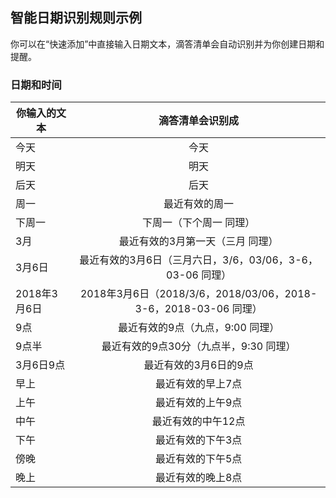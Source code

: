 ## 智能日期识别规则示例

你可以在“快速添加”中直接输入日期文本，滴答清单会自动识别并为你创建日期和提醒。

### 日期和时间

| 你输入的文本 | 滴答清单会识别成 |
| --- | :---: |
| 今天 | 今天 |
| 明天 | 明天 |
| 后天 | 后天| 
| 周一 | 最近有效的周一| 
| 下周一 | 下周一（下个周一 同理）| 
| 3月 | 最近有效的3月第一天（三月 同理）| 
| 3月6日 | 最近有效的3月6日（三月六日，3/6，03/06，3-6，03-06 同理）| 
| 2018年3月6日 | 2018年3月6日（2018/3/6，2018/03/06，2018-3-6，2018-03-06 同理）| 
| 9点 | 最近有效的9点（九点，9:00 同理）| 
| 9点半 | 最近有效的9点30分（九点半，9:30 同理）| 
| 3月6日9点 | 最近有效的3月6日的9点| 
| 早上|最近有效的早上7点| 
| 上午|最近有效的上午9点| 
| 中午|最近有效的中午12点| 
| 下午|最近有效的下午3点| 
| 傍晚|最近有效的下午5点| 
| 晚上|最近有效的晚上8点 |